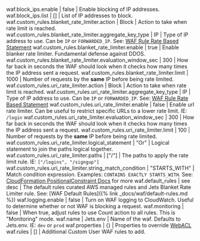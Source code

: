 waf.block_ips.enable | false | Enable blocking of IP addresses.
waf.block_ips.list | [] | List of IP addresses to block.
waf.custom_rules.blanket_rate_limiter.action | Block | Action to take when rate limit is reached.
waf.custom_rules.blanket_rate_limiter.aggregate_key_type | IP | Type of IP address to use. Can be `IP` or `FORWARDED_IP`. See: [WAF Rule Rate Based Statement](https://docs.aws.amazon.com/AWSCloudFormation/latest/UserGuide/aws-properties-wafv2-webacl-ratebasedstatement.html#cfn-wafv2-webacl-ratebasedstatement-aggregatekeytype)
waf.custom_rules.blanket_rate_limiter.enable | true | Enable blanker rate limiter. Fundamental defense against DDOS.
waf.custom_rules.blanket_rate_limiter.evaluation_window_sec | 300 | How far back in seconds the WAF should look when it checks how many times the IP address sent a request.
waf.custom_rules.blanket_rate_limiter.limit | 1000 | Number of requests by the **same** IP before being rate limited.
waf.custom_rules.uri_rate_limiter.action | Block | Action to take when rate limit is reached.
waf.custom_rules.uri_rate_limiter.aggregate_key_type | IP | Type of IP address to use. Can be `IP` or `FORWARDED_IP`. See: [WAF Rule Rate Based Statement](https://docs.aws.amazon.com/AWSCloudFormation/latest/UserGuide/aws-properties-wafv2-webacl-ratebasedstatement.html#cfn-wafv2-webacl-ratebasedstatement-aggregatekeytype)
waf.custom_rules.uri_rate_limiter.enable | false | Enable url rate limiter. Can be useful to restrict specific URLs to a lower rate limit. IE: `/login`
waf.custom_rules.uri_rate_limiter.evaluation_window_sec | 300 | How far back in seconds the WAF should look when it checks how many times the IP address sent a request.
waf.custom_rules.uri_rate_limiter.limit | 100 | Number of requests by the **same** IP before being rate limited.
waf.custom_rules.uri_rate_limiter.logical_statement | "Or" | Logical statement to join the paths logical together.
waf.custom_rules.uri_rate_limiter.paths | ["/"] | The paths to apply the rate limit rule. IE: `["/logins", "/signgup"]`
waf.custom_rules.uri_rate_limiter.string_match_condition | "STARTS_WITH" | Match condition expression. Examples: `CONTAINS EXACTLY STARTS_WITH`. See: [CloudFormation PositionalConstraint Docs](https://docs.aws.amazon.com/AWSCloudFormation/latest/UserGuide/aws-properties-wafv2-webacl-bytematchstatement.html) for more
waf.default_rules | see desc | The default rules curated AWS managed rules and Jets Blanket Rate Limiter rule. See: [WAF Default Rules]({% link _docs/waf/default-rules.md %})
waf.logging.enable | false | Turn on WAF logging to CloudWatch. Useful to determine whether or not WAF is blocking a request.
waf.monitoring | false | When true, adjust rules to use Count action to all rules. This is "Monitoring" mode.
waf.name | Jets.env | Name of the waf. Defaults to Jets.env. IE: `dev` or `prod`
waf.properties | {} | Properties to override [WebACL](https://docs.aws.amazon.com/AWSCloudFormation/latest/UserGuide/aws-resource-wafv2-webacl.html)
waf.rules | [] | Additional Custom User WAF rules to add.